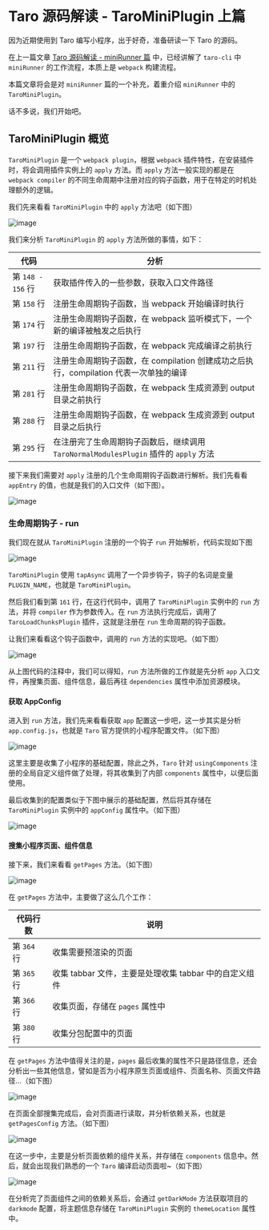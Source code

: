 # Taro 源码解读 - TaroMiniPlugin 上篇

因为近期使用到 Taro 编写小程序，出于好奇，准备研读一下 Taro 的源码。

在上一篇文章 [Taro 源码解读 - miniRunner 篇](https://github.com/a1029563229/Blogs/tree/master/Source-Code/taro/4.md) 中，已经讲解了 `taro-cli` 中 `miniRunner` 的工作流程，本质上是 `webpack` 构建流程。

本篇文章将会是对 `miniRunner` 篇的一个补充，着重介绍 `miniRunner` 中的 `TaroMiniPlugin`。

话不多说，我们开始吧。

## TaroMiniPlugin 概览

`TaroMiniPlugin` 是一个 `webpack plugin`，根据 `webpack` 插件特性，在安装插件时，将会调用插件实例上的 `apply` 方法。而 `apply` 方法一般实现的都是在 `webpack compiler` 的不同生命周期中注册对应的钩子函数，用于在特定的时机处理额外的逻辑。

我们先来看看 `TaroMiniPlugin` 中的 `apply` 方法吧（如下图）

![image](http://shadows-mall.oss-cn-shenzhen.aliyuncs.com/images/assets/taro/85.jpg)

我们来分析 `TaroMiniPlugin` 的 `apply` 方法所做的事情，如下：

| 代码              | 分析                                                                                  |
| ----------------- | ------------------------------------------------------------------------------------- |
| 第 `148 - 156` 行 | 获取插件传入的一些参数，获取入口文件路径                                              |
| 第 `158` 行       | 注册生命周期钩子函数，当 webpack 开始编译时执行                                       |
| 第 `174` 行       | 注册生命周期钩子函数，在 webpack 监听模式下，一个新的编译被触发之后执行               |
| 第 `197` 行       | 注册生命周期钩子函数，在 webpack 完成编译之前执行                                     |
| 第 `211` 行       | 注册生命周期钩子函数，在 compilation 创建成功之后执行，compilation 代表一次单独的编译 |
| 第 `281` 行       | 注册生命周期钩子函数，在 webpack 生成资源到 output 目录之前执行                       |
| 第 `288` 行       | 注册生命周期钩子函数，在 webpack 生成资源到 output 目录之后执行                       |
| 第 `295` 行       | 在注册完了生命周期钩子函数后，继续调用 `TaroNormalModulesPlugin` 插件的 `apply` 方法  |

接下来我们需要对 `apply` 注册的几个生命周期钩子函数进行解析。我们先看看 `appEntry` 的值，也就是我们的入口文件（如下图）。

![image](http://shadows-mall.oss-cn-shenzhen.aliyuncs.com/images/assets/taro/86.jpg)

### 生命周期钩子 - run

我们现在就从 `TaroMiniPlugin` 注册的一个钩子 `run` 开始解析，代码实现如下图

![image](http://shadows-mall.oss-cn-shenzhen.aliyuncs.com/images/assets/taro/87.jpg)

`TaroMiniPlugin` 使用 `tapAsync` 调用了一个异步钩子，钩子的名词是变量 `PLUGIN_NAME`，也就是 `TaroMiniPlugin`。

然后我们看到第 `161` 行，在这行代码中，调用了 `TaroMiniPlugin` 实例中的 `run` 方法，并将 `compiler` 作为参数传入。在 `run` 方法执行完成后，调用了 `TaroLoadChunksPlugin` 插件，这就是注册在 `run` 生命周期的钩子函数。

让我们来看看这个钩子函数中，调用的 `run` 方法的实现吧。（如下图）

![image](http://shadows-mall.oss-cn-shenzhen.aliyuncs.com/images/assets/taro/88.jpg)

从上图代码的注释中，我们可以得知，`run` 方法所做的工作就是先分析 `app` 入口文件，再搜集页面、组件信息，最后再往 `dependencies` 属性中添加资源模块。

#### 获取 AppConfig

进入到 `run` 方法，我们先来看看获取 `app` 配置这一步吧，这一步其实是分析 `app.config.js`，也就是 `Taro` 官方提供的小程序配置文件。（如下图）

![image](http://shadows-mall.oss-cn-shenzhen.aliyuncs.com/images/assets/taro/89.jpg)

这里主要是收集了小程序的基础配置，除此之外，`Taro` 针对 `usingComponents` 注册的全局自定义组件做了处理，将其收集到了内部 `components` 属性中，以便后面使用。

最后收集到的配置类似于下图中展示的基础配置，然后将其存储在 `TaroMiniPlugin` 实例中的 `appConfig` 属性中。（如下图）

![image](http://shadows-mall.oss-cn-shenzhen.aliyuncs.com/images/assets/taro/90.jpg)

#### 搜集小程序页面、组件信息

接下来，我们来看看 `getPages` 方法。（如下图）

![image](http://shadows-mall.oss-cn-shenzhen.aliyuncs.com/images/assets/taro/91.jpg)

在 `getPages` 方法中，主要做了这么几个工作：

| 代码行数    | 说明                                                   |
| ----------- | ------------------------------------------------------ |
| 第 `364` 行 | 收集需要预渲染的页面                                   |
| 第 `365` 行 | 收集 tabbar 文件，主要是处理收集 tabbar 中的自定义组件 |
| 第 `366` 行 | 收集页面，存储在 `pages` 属性中                        |
| 第 `380` 行 | 收集分包配置中的页面                                   |

在 `getPages` 方法中值得关注的是，`pages` 最后收集的属性不只是路径信息，还会分析出一些其他信息，譬如是否为小程序原生页面或组件、页面名称、页面文件路径...（如下图）

![image](http://shadows-mall.oss-cn-shenzhen.aliyuncs.com/images/assets/taro/92.jpg)

在页面全部搜集完成后，会对页面进行读取，并分析依赖关系，也就是 `getPagesConfig` 方法。（如下图）

![image](http://shadows-mall.oss-cn-shenzhen.aliyuncs.com/images/assets/taro/93.jpg)

在这一步中，主要是分析页面依赖的组件关系，并存储在 `components` 信息中。然后，就会出现我们熟悉的一个 `Taro` 编译启动页面啦~（如下图）

![image](http://shadows-mall.oss-cn-shenzhen.aliyuncs.com/images/assets/taro/94.jpg)

在分析完了页面组件之间的依赖关系后，会通过 `getDarkMode` 方法获取项目的 `darkmode` 配置，将主题信息存储在 `TaroMiniPlugin` 实例的 `themeLocation` 属性中。

